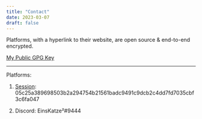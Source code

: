 ```yaml
---
title: "Contact"
date: 2023-03-07
draft: false
---
```


Platforms, with a hyperlink to their website, are open source & end-to-end encrypted.

[My Public GPG Key](../gpg)
***
Platforms:

1. [Session](https://getsession.org/): 05c25a389698503b2a294754b21561badc9491c9dcb2c4dd7fd7035cbf3c6fa047

3. Discord: EinsKatze²#9444